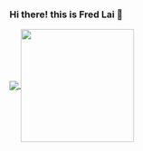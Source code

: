 ### Hi there! this is Fred Lai 👋

<a href="https://github.com/anuraghazra/github-readme-stats">
<img align="center"src="https://github-readme-stats.vercel.app/api?username=fred1357944&count_private=true&show_icons=true&theme=dark"/>
</a>
<a href="https://github.com/anuraghazra/convoychat">
  <img height=200 align="center" src="https://github-readme-stats.vercel.app/api/top-langs?username=fred1357944&layout=compact&langs_count=8&show_icons=true&theme=dark&card_width=320" />
</a>

<!--
**fred1357944/fred1357944** is a ✨ _special_ ✨ repository because its `README.md` (this file) appears on your GitHub profile.

Here are some ideas to get you started:

- 🔭 I’m currently working on ...
- 🌱 I’m currently learning ...
- 👯 I’m looking to collaborate on ...
- 🤔 I’m looking for help with ...
- 💬 Ask me about ...
- 📫 How to reach me: ...
- 😄 Pronouns: ...
- ⚡ Fun fact: ...
-->
